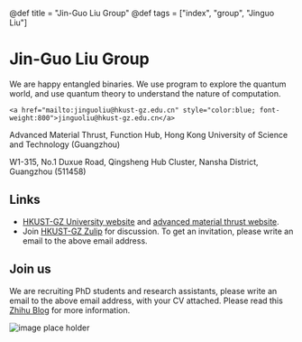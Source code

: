 @def title = "Jin-Guo Liu Group"
@def tags = ["index", "group", "Jinguo Liu"]

# Jin-Guo Liu Group
We are happy entangled binaries. We use program to explore the quantum world, and use quantum theory to understand the nature of computation.

~~~
<a href="mailto:jinguoliu@hkust-gz.edu.cn" style="color:blue; font-weight:800">jinguoliu@hkust-gz.edu.cn</a>
~~~

Advanced Material Thrust, Function Hub, Hong Kong University of Science and Technology (Guangzhou)

W1-315, No.1 Duxue Road, Qingsheng Hub Cluster, Nansha District, Guangzhou (511458)

## Links
* [HKUST-GZ University website](https://www.hkust-gz.edu.cn/) and [advanced material thrust website](https://funh.hkust-gz.edu.cn/en/thrust/amat).
* Join [HKUST-GZ Zulip](http://zulip.hkust-gz.edu.cn/) for discussion. To get an invitation, please write an email to the above email address.

## Join us
We are recruiting PhD students and research assistants, please write an email to the above email address, with your CV attached. Please read this [Zhihu Blog](https://zhuanlan.zhihu.com/p/566530117) for more information.

![image place holder]()